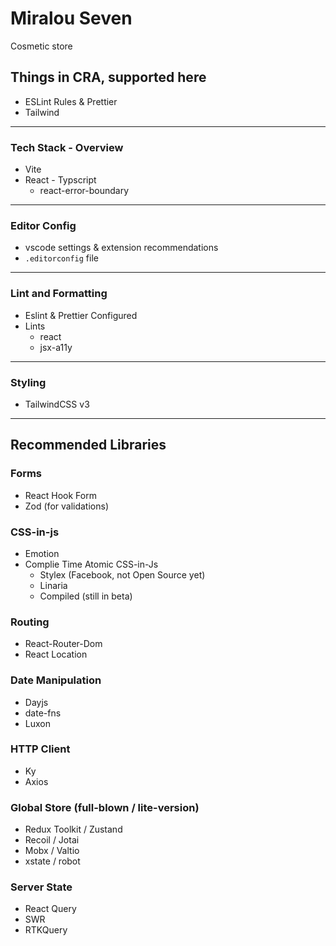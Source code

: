 # Miralou Seven

Cosmetic store

## Things in CRA, supported here

- ESLint Rules & Prettier
- Tailwind

---

### Tech Stack - Overview

- Vite
- React - Typscript
  - react-error-boundary

---

### Editor Config

- vscode settings & extension recommendations
- `.editorconfig` file

---

### Lint and Formatting

- Eslint & Prettier Configured
- Lints
  - react
  - jsx-a11y

---

### Styling

- TailwindCSS v3

---

## Recommended Libraries

### Forms

- React Hook Form
- Zod (for validations)

### CSS-in-js

- Emotion
- Complie Time Atomic CSS-in-Js
  - Stylex (Facebook, not Open Source yet)
  - Linaria
  - Compiled (still in beta)

### Routing

- React-Router-Dom
- React Location

### Date Manipulation

- Dayjs
- date-fns
- Luxon

### HTTP Client

- Ky
- Axios

### Global Store (full-blown / lite-version)

- Redux Toolkit / Zustand
- Recoil / Jotai
- Mobx / Valtio
- xstate / robot

### Server State

- React Query
- SWR
- RTKQuery

<!-- ### Eslint Plugins
- [typescript-eslint](https://github.com/typescript-eslint/typescript-eslint/tree/master/packages/eslint-plugin) -->
